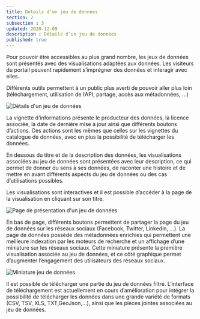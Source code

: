 ```yaml
---
title: Détails d’un jeu de données
section: 2
subsection : 3
updated: 2020-12-09
description : Détails d’un jeu de données
published: true
---
```

Pour pouvoir être accessibles au plus grand nombre, les jeux de données sont présentés avec des visualisations adaptées aux données. Les visiteurs du portail peuvent rapidement s’imprégner des données et interagir avec elles.

Différents outils permettent à un public plus averti de pouvoir aller plus loin (téléchargement, utilisation de l’API, partage, accès aux métadonnées, ...)

![Détails d'un jeu de données](./images/functional-presentation/detail-1.jpg)

La vignette d’informations présente le producteur des données, la licence associée, la date de dernière mise à jour ainsi que différents boutons d’actions. Ces actions sont les mêmes que celles sur les vignettes du catalogue de données, avec en plus la possibilité de télécharger les données.

En dessous du titre et de la description des données, les visualisations associées au jeu de données sont présentées avec leur description, ce qui permet de donner du sens à ses données, de raconter une histoire et de mettre en avant différents aspects du jeu de données ou des cas d’utilisations possibles.

Les visualisations sont interactives et il est possible d’accéder à la page de la visualisation en cliquant sur son titre.

![Page de présentation d'un jeu de données](./images/functional-presentation/detail-2.jpg)

En bas de page, différents boutons permettent de partager la page du jeu de données sur les réseaux sociaux (Facebook, Twitter, Linkedin, …). La page de données possède des métadonnées enrichies qui permettent une meilleure indexation par les moteurs de recherche et un affichage d’une miniature sur les réseaux sociaux. Cette miniature présente la première visualisation associée au jeu de données, et ce côté graphique permet d’augmenter l’engagement des utilisateurs des réseaux sociaux.

![Miniature jeu de données](./images/functional-presentation/detail-3.jpg)

Il est possible de télécharger une partie du jeu de données filtré. L’interface de téléchargement est actuellement en cours d’amélioration pour intégrer la possibilité de télécharger les données dans une grande variété de formats (CSV, TSV, XLS, TXT,GeoJson,…), ainsi que les pièces jointes associées au jeu de données.
